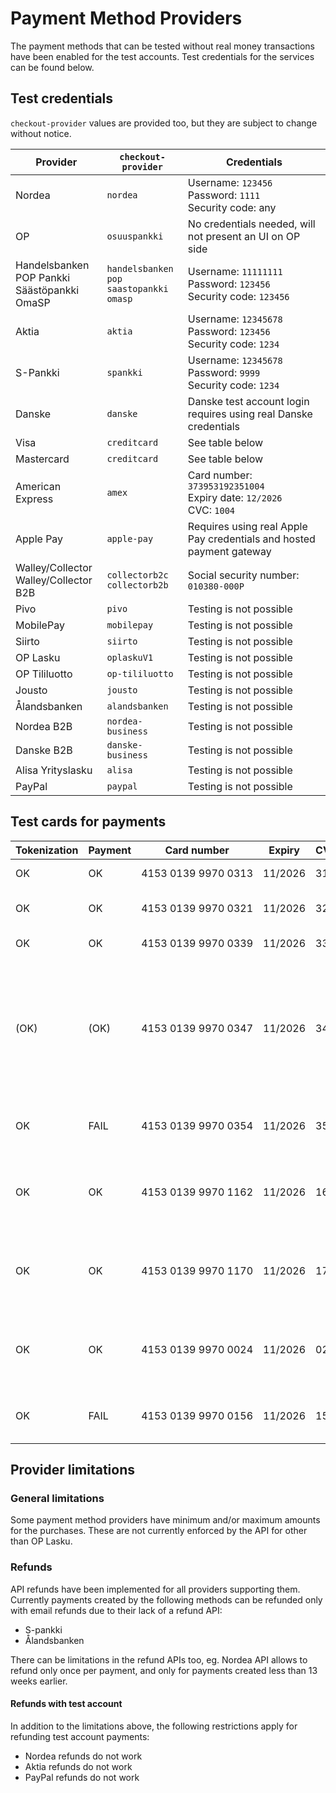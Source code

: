 # Payment Method Providers

The payment methods that can be tested without real money transactions have been enabled for the test accounts. Test credentials for the services can be found below.

## Test credentials

`checkout-provider` values are provided too, but they are subject to change without notice.

| Provider                                             | `checkout-provider`                                   | Credentials                                                             |
| ---------------------------------------------------- | ----------------------------------------------------- | ----------------------------------------------------------------------- |
| Nordea                                               | `nordea`                                              | Username: `123456`<br>Password: `1111`<br>Security code: any            |
| OP                                                   | `osuuspankki`                                         | No credentials needed, will not present an UI on OP side                |
| Handelsbanken<br>POP Pankki<br>Säästöpankki<br>OmaSP | `handelsbanken`<br>`pop`<br>`saastopankki`<br>`omasp` | Username: `11111111`<br>Password: `123456`<br>Security code: `123456`   |
| Aktia                                                | `aktia`                                               | Username: `12345678`<br>Password: `123456`<br>Security code: `1234`     |
| S-Pankki                                             | `spankki`                                             | Username: `12345678`<br>Password: `9999`<br>Security code: `1234`       |
| Danske                                               | `danske`                                              | Danske test account login requires using real Danske credentials        |
| Visa                                                 | `creditcard`                                          | See table below                                                         |
| Mastercard                                           | `creditcard`                                          | See table below                                                         |
| American Express                                     | `amex`                                                | Card number: `373953192351004`<br>Expiry date: `12/2026`<br>CVC: `1004` |
| Apple Pay                                            | `apple-pay`                                           | Requires using real Apple Pay credentials and hosted payment gateway    |
| Walley/Collector<br>Walley/Collector B2B             | `collectorb2c`<br>`collectorb2b`                      | Social security number: `010380-000P`                                   |
| Pivo                                                 | `pivo`                                                | Testing is not possible                                                 |
| MobilePay                                            | `mobilepay`                                           | Testing is not possible                                                 |
| Siirto                                               | `siirto`                                              | Testing is not possible                                                 |
| OP Lasku                                             | `oplaskuV1`                                           | Testing is not possible                                                 |
| OP Tililuotto                                        | `op-tililuotto`                                       | Testing is not possible                                                 |
| Jousto                                               | `jousto`                                              | Testing is not possible                                                 |
| Ålandsbanken                                         | `alandsbanken`                                        | Testing is not possible                                                 |
| Nordea B2B                                           | `nordea-business`                                     | Testing is not possible                                                 |
| Danske B2B                                           | `danske-business`                                     | Testing is not possible                                                 |
| Alisa Yrityslasku                                    | `alisa`                                               | Testing is not possible                                                 |
| PayPal                                               | `paypal`                                              | Testing is not possible                                                 |

## Test cards for payments

| Tokenization | Payment | Card number                        | Expiry  | CVC | Description                                                                                                                                                                                                                                                  |
| ------------ | ------- | ---------------------------------- | ------- | --- | ------------------------------------------------------------------------------------------------------------------------------------------------------------------------------------------------------------------------------------------------------------ |
| OK           | OK      | 4153&nbsp;0139&nbsp;9970&nbsp;0313 | 11/2026 | 313 | Successful 3D Secure. 3DS form password "secret".                                                                                                                                                                                                            |
| OK           | OK      | 4153&nbsp;0139&nbsp;9970&nbsp;0321 | 11/2026 | 321 | Successful 3D Secure. 3DS form will be automatically completed.                                                                                                                                                                                              |
| OK           | OK      | 4153&nbsp;0139&nbsp;9970&nbsp;0339 | 11/2026 | 339 | 3D Secure attempt. 3DS will be automatically attempted.                                                                                                                                                                                                      |
| (OK)         | (OK)    | 4153&nbsp;0139&nbsp;9970&nbsp;0347 | 11/2026 | 347 | 3D Secure fails. The "cardholder_authentication" response parameter will be "no". It is at discretion of the merchant to accept or reject unauthentication transactions. If the merchant decides to decline the payment, the transaction should be reverted. |
| OK           | FAIL    | 4153&nbsp;0139&nbsp;9970&nbsp;0354 | 11/2026 | 354 | Successful 3D Secure. 3DS form password "secret". Insufficient funds in the test bank account.                                                                                                                                                               |
| OK           | OK      | 4153&nbsp;0139&nbsp;9970&nbsp;1162 | 11/2026 | 162 | with 3DS, Soft decline when charging saved card using Customer Initiated Transaction (requires 3DS). 3DS form password "secret".                                                                                                                             |
| OK           | OK      | 4153&nbsp;0139&nbsp;9970&nbsp;1170 | 11/2026 | 170 | with 3DS, Soft decline when charging saved card using Customer Initiated Transaction (requires 3DS). 3DS form will be automatically completed.                                                                                                               |
| OK           | OK      | 4153&nbsp;0139&nbsp;9970&nbsp;0024 | 11/2026 | 024 | Non-EU - "one leg out" card, not enrolled to 3DS. The "cardholder_authentication" response parameter will be "attempted".                                                                                                                                    |
| OK           | FAIL    | 4153&nbsp;0139&nbsp;9970&nbsp;0156 | 11/2026 | 156 | Non-EU - "one leg out" card, not enrolled to 3DS. Insufficient funds in the test bank account.                                                                                                                                                               |

## Provider limitations

### General limitations

Some payment method providers have minimum and/or maximum amounts for the purchases. These are not currently enforced by the API for other than OP Lasku.

### Refunds

API refunds have been implemented for all providers supporting them. Currently payments created by the following methods can be refunded only with email refunds due to their lack of a refund API:

- S-pankki
- Ålandsbanken

There can be limitations in the refund APIs too, eg. Nordea API allows to refund only once per payment, and only for payments created less than 13 weeks earlier.

#### Refunds with test account

In addition to the limitations above, the following restrictions apply for refunding test account payments:

- Nordea refunds do not work
- Aktia refunds do not work
- PayPal refunds do not work
